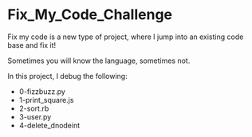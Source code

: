 # Fix_My_Code_Challenge

Fix my code is a new type of project, where I jump into an existing code base and fix it!

Sometimes you will know the language, sometimes not.

In this project, I debug the following:
* 0-fizzbuzz.py
* 1-print_square.js
* 2-sort.rb
* 3-user.py
* 4-delete_dnodeint